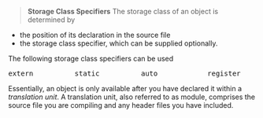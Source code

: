 >**Storage Class Specifiers**
The storage class of an object is determined by
- the position of its declaration in the source file
- the storage class specifier, which can be supplied optionally.

The following storage class specifiers can be used  
<pre>
extern          static          auto            register
</pre>

Essentially, an object is only available after you have declared it within a *translation unit*. A translation unit, also referred to as module, comprises the source file you are compiling and any header files you have included.

